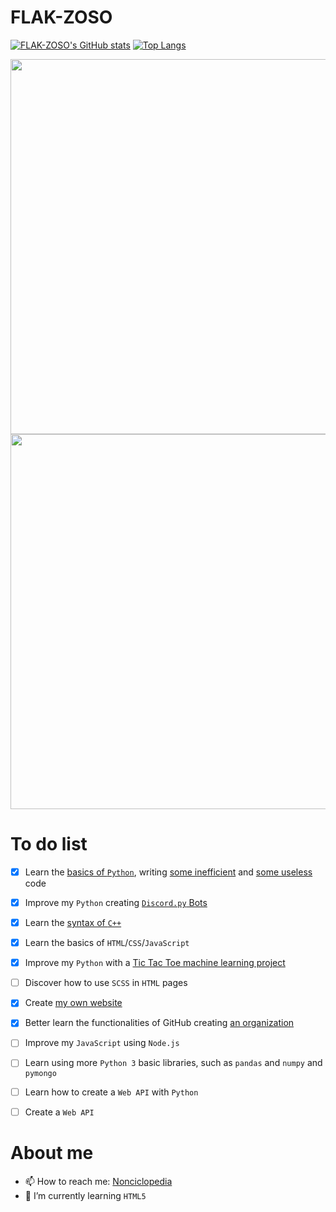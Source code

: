 # FLAK-ZOSO

[![FLAK-ZOSO's GitHub stats](https://github-readme-stats.vercel.app/api?username=FLAK-ZOSO&show_icons=true&theme=dark&count_private=true)](https://github.com/anuraghazra/github-readme-stats)
  [![Top Langs](https://github-readme-stats.vercel.app/api/top-langs/?username=FLAK-ZOSO&layout=compact&count_private=true&theme=dark)](https://github.com/anuraghazra/github-readme-stats)
<p align="center">
  <img width="600em" src="https://github-readme-stats.vercel.app/api/top-langs/?username=flak-zoso&layout=compact&langs_count=999&include_all_commits=true&hide_progress=true&hide_border=true&theme=dark&hide=">
	<a href="https://profile.codersrank.io/user/flak-zoso#Tech%20Skills">
    <img width="600em" src="https://cr-skills-chart-widget.azurewebsites.net/api/api?username=flak-zoso&labels=true&legend=true&tooltip=true&max-labels=24&branding=false&bg=%23151515">
  </a>
</p>

# To do list
- [x] Learn the [basics of `Python`](https://github.com/FLAK-ZOSO/Python-3.9.1/blob/matematica/statistica.py), writing [some inefficient](https://github.com/FLAK-ZOSO/Python-3.9.1/blob/Tavola-periodica/Tavola%20Periodica%202.0%20corretta%20(oltre%20il%20terzo%20periodo).py) and [some useless](https://github.com/FLAK-ZOSO/Python-3.9.1/blob/codice-fiscale/Conversioni_tipi.py) code
- [x] Improve my `Python` creating [`Discord.py` Bots](https://github.com/FLAK-ZOSO/Discord.py/tree/Papocchio)
- [x] Learn the [syntax of `C++`](https://github.com/FLAK-ZOSO/C/blob/Tris/Tris%203.cpp)
- [x] Learn the basics of `HTML`/`CSS`/`JavaScript`
- [x] Improve my `Python` with a [Tic Tac Toe machine learning project](https://github.com/FLAK-ZOSO/Tris/releases)
- [ ] Discover how to use `SCSS` in `HTML` pages
- [x] Create [my own website](https://github.com/FLAK-ZOSO/Website/releases)
- [x] Better learn the functionalities of GitHub creating [an organization](https://github.com/Lioydiano)
- [ ] Improve my `JavaScript` using `Node.js`
- [ ] Learn using more `Python 3` basic libraries, such as `pandas` and `numpy` and `pymongo`
- [ ] Learn how to create a `Web API` with `Python`
- [ ] Create a `Web API`


# About me
- 📫 How to reach me: [Nonciclopedia](https://nonciclopedia.org/wiki/Utente:FLAK-ZOSO)
- 🌱 I’m currently learning `HTML5`


<!--
**FLAK-ZOSO/FLAK-ZOSO** is a ✨ _special_ ✨ repository because its `README.md` (this file) appears on your GitHub profile.

Here are some ideas to get you started:

- 🔭 I’m currently working on ...
- 👯 I’m looking to collaborate on ...
- 🤔 I’m looking for help with ...
- 💬 Ask me about ...
- 😄 Pronouns: ...
- ⚡ Fun fact: ...
-->
